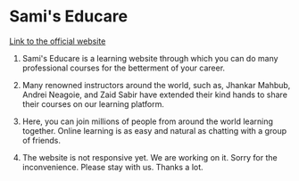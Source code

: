 # Sami's Educare

[Link to the official website](https://review-website-samimeadad.netlify.app/)

1. Sami's Educare is a learning website through which you can do many professional courses for the betterment of your career.

2. Many renowned instructors around the world, such as, Jhankar Mahbub, Andrei Neagoie, and Zaid Sabir have extended their kind hands to share their courses on our learning platform.

3. Here, you can join millions of people from around the world learning together. Online learning is as easy and natural as chatting with a group of friends.

4. The website is not responsive yet. We are working on it. Sorry for the inconvenience. Please stay with us. Thanks a lot.